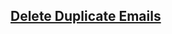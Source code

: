 <h2><a href="https://leetcode.com/problems/delete-duplicate-emails/">Delete Duplicate Emails</a> </h2>
